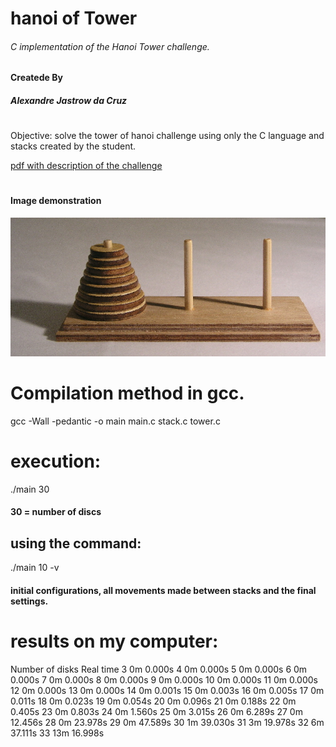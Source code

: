 # hanoi of Tower

###### C implementation of the Hanoi Tower challenge.
####
#### Createde By

##### Alexandre Jastrow da Cruz
#

Objective: solve the tower of hanoi challenge using only the C language and stacks created by the student.

[pdf with description of the challenge](https://github.com/alexandrejastrow/hanoiTower/blob/master/ED_Trab2.pdf)
#
#### Image demonstration
![image demonstration](https://github.com/alexandrejastrow/hanoiTower/blob/master/img/Tower_of_Hanoi.jpeg)


# Compilation method in gcc.

gcc -Wall -pedantic -o main main.c stack.c tower.c

# execution: 

./main 30

#### 30 = number of discs

## using the command:

./main 10 -v

#### initial configurations, all movements made between stacks and the final settings.

#
# results on my computer:

Number of disks     Real time
3                   0m 0.000s
4                   0m 0.000s
5                   0m 0.000s
6                   0m 0.000s
7                   0m 0.000s
8                   0m 0.000s
9                   0m 0.000s
10                  0m 0.000s
11                  0m 0.000s
12                  0m 0.000s
13                  0m 0.000s
14                  0m 0.001s
15                  0m 0.003s
16                  0m 0.005s
17                  0m 0.011s
18                  0m 0.023s
19                  0m 0.054s
20                  0m 0.096s
21                  0m 0.188s
22                  0m 0.405s
23                  0m 0.803s
24                  0m 1.560s
25                  0m 3.015s
26                  0m 6.289s
27                  0m 12.456s
28                  0m 23.978s
29                  0m 47.589s
30                  1m 39.030s
31                  3m 19.978s
32                  6m 37.111s
33                  13m 16.998s
